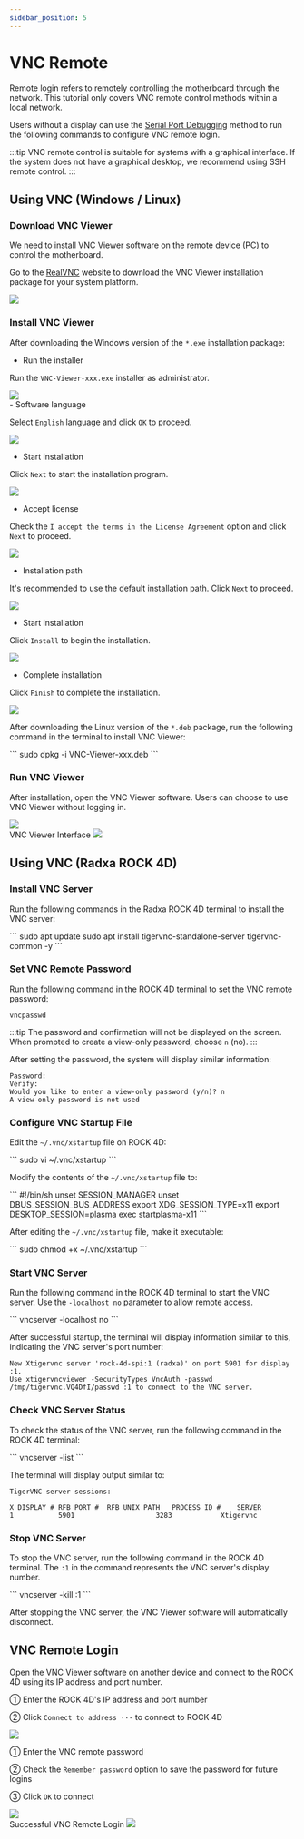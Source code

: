 ```yaml
---
sidebar_position: 5
---
```


# VNC Remote

Remote login refers to remotely controlling the motherboard through the network. This tutorial only covers VNC remote control methods within a local network.

Users without a display can use the [Serial Port Debugging](./uart_debug) method to run the following commands to configure VNC remote login.

:::tip
VNC remote control is suitable for systems with a graphical interface. If the system does not have a graphical desktop, we recommend using SSH remote control.
:::

## Using VNC (Windows / Linux)

### Download VNC Viewer

We need to install VNC Viewer software on the remote device (PC) to control the motherboard.

Go to the [RealVNC](https://www.realvnc.com/en/connect/download/viewer) website to download the VNC Viewer installation package for your system platform.

<div style={{textAlign: 'center'}}>
    <img src="/img/rock4/4d/vnc-download.webp" style={{width: '100%', maxWidth: '1200px'}} />
</div>

### Install VNC Viewer

<Tabs queryString="install-vnc">

<TabItem value="Windows">

After downloading the Windows version of the `*.exe` installation package:

- Run the installer

Run the `VNC-Viewer-xxx.exe` installer as administrator.

<div style={{textAlign: 'center'}}>
    <img src="/img/rock4/4d/vnc-windows-install-01.webp" style={{width: '100%', maxWidth: '600px'}} />
</div>
- Software language

Select `English` language and click `OK` to proceed.

<div style={{textAlign: 'center'}}>
    <img src="/img/rock4/4d/vnc-windows-install-02.webp" style={{width: '100%', maxWidth: '300px'}} />
</div>

- Start installation

Click `Next` to start the installation program.

<div style={{textAlign: 'center'}}>
    <img src="/img/rock4/4d/vnc-windows-install-03.webp" style={{width: '100%', maxWidth: '600px'}} />
</div>

- Accept license

Check the `I accept the terms in the License Agreement` option and click `Next` to proceed.

<div style={{textAlign: 'center'}}>
    <img src="/img/rock4/4d/vnc-windows-install-04.webp" style={{width: '100%', maxWidth: '600px'}} />
</div>

- Installation path

It's recommended to use the default installation path. Click `Next` to proceed.

<div style={{textAlign: 'center'}}>
    <img src="/img/rock4/4d/vnc-windows-install-05.webp" style={{width: '100%', maxWidth: '600px'}} />
</div>

- Start installation

Click `Install` to begin the installation.

<div style={{textAlign: 'center'}}>
    <img src="/img/rock4/4d/vnc-windows-install-06.webp" style={{width: '100%', maxWidth: '600px'}} />
</div>

- Complete installation

Click `Finish` to complete the installation.

<div style={{textAlign: 'center'}}>
    <img src="/img/rock4/4d/vnc-windows-install-07.webp" style={{width: '100%', maxWidth: '600px'}} />
</div>

</TabItem>

<TabItem value="Linux">

After downloading the Linux version of the `*.deb` package, run the following command in the terminal to install VNC Viewer:

<NewCodeBlock tip="Linux-host$" type="host">
```
sudo dpkg -i VNC-Viewer-xxx.deb
```
</NewCodeBlock>

</TabItem>

</Tabs>

### Run VNC Viewer

After installation, open the VNC Viewer software. Users can choose to use VNC Viewer without logging in.

<div style={{textAlign: 'center'}}>
    <img src="/img/rock4/4d/vnc-windows-use-01.webp" style={{width: '100%', maxWidth: '600px'}} />
</div>

<div style={{textAlign: 'center'}}>
VNC Viewer Interface
    <img src="/img/rock4/4d/vnc-windows-use-02.webp" style={{width: '100%', maxWidth: '600px'}} />
</div>

## Using VNC (Radxa ROCK 4D)

### Install VNC Server

Run the following commands in the Radxa ROCK 4D terminal to install the VNC server:

<NewCodeBlock tip="radxa@radxa-rock-4d$" type="device">
```
sudo apt update
sudo apt install tigervnc-standalone-server tigervnc-common -y
```
</NewCodeBlock>

### Set VNC Remote Password

Run the following command in the ROCK 4D terminal to set the VNC remote password:
<NewCodeBlock tip="radxa@radxa-rock-4d$" type="device">

```
vncpasswd
```

</NewCodeBlock>

:::tip
The password and confirmation will not be displayed on the screen. When prompted to create a view-only password, choose `n` (no).
:::

After setting the password, the system will display similar information:

```
Password:
Verify:
Would you like to enter a view-only password (y/n)? n
A view-only password is not used
```

### Configure VNC Startup File

Edit the `~/.vnc/xstartup` file on ROCK 4D:

<NewCodeBlock tip="radxa@radxa-rock-4d$" type="device">
```
sudo vi ~/.vnc/xstartup
```
</NewCodeBlock>

Modify the contents of the `~/.vnc/xstartup` file to:

<NewCodeBlock tip="radxa@radxa-rock-4d$" type="device">
```
#!/bin/sh
unset SESSION_MANAGER
unset DBUS_SESSION_BUS_ADDRESS
export XDG_SESSION_TYPE=x11
export DESKTOP_SESSION=plasma
exec startplasma-x11
```
</NewCodeBlock>

After editing the `~/.vnc/xstartup` file, make it executable:

<NewCodeBlock tip="radxa@radxa-rock-4d$" type="device">
```
sudo chmod +x ~/.vnc/xstartup
```
</NewCodeBlock>

### Start VNC Server

Run the following command in the ROCK 4D terminal to start the VNC server. Use the `-localhost no` parameter to allow remote access.

<NewCodeBlock tip="radxa@radxa-rock-4d$" type="device">
```
vncserver -localhost no
```
</NewCodeBlock>

After successful startup, the terminal will display information similar to this, indicating the VNC server's port number:

```
New Xtigervnc server 'rock-4d-spi:1 (radxa)' on port 5901 for display :1.
Use xtigervncviewer -SecurityTypes VncAuth -passwd /tmp/tigervnc.VQ4DfI/passwd :1 to connect to the VNC server.
```

### Check VNC Server Status

To check the status of the VNC server, run the following command in the ROCK 4D terminal:

<NewCodeBlock tip="radxa@radxa-rock-4d$" type="device">
```
vncserver -list
```
</NewCodeBlock>

The terminal will display output similar to:

```
TigerVNC server sessions:

X DISPLAY #	RFB PORT #	RFB UNIX PATH	PROCESS ID #	SERVER
1         	5901      	          	3283        	Xtigervnc
```

### Stop VNC Server

To stop the VNC server, run the following command in the ROCK 4D terminal. The `:1` in the command represents the VNC server's display number.

<NewCodeBlock tip="radxa@radxa-rock-4d$" type="device">
```
vncserver -kill :1
```
</NewCodeBlock>

After stopping the VNC server, the VNC Viewer software will automatically disconnect.

## VNC Remote Login

Open the VNC Viewer software on another device and connect to the ROCK 4D using its IP address and port number.

① Enter the ROCK 4D's IP address and port number

② Click `Connect to address ···` to connect to ROCK 4D

<div style={{textAlign: 'center'}}>
    <img src="/img/rock4/4d/vnc-connect-01.webp" style={{width: '100%', maxWidth: '1200px'}} />
</div>

① Enter the VNC remote password

② Check the `Remember password` option to save the password for future logins

③ Click `OK` to connect

<div style={{textAlign: 'center'}}>
    <img src="/img/rock4/4d/vnc-connect-02.webp" style={{width: '100%', maxWidth: '1200px'}} />
</div>

<div style={{textAlign: 'center'}}>
Successful VNC Remote Login
    <img src="/img/rock4/4d/vnc-connect-03.webp" style={{width: '100%', maxWidth: '1200px'}} />
</div>
